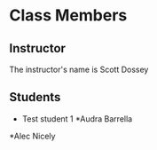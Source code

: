 # Class Members

## Instructor

The instructor's name is Scott Dossey

## Students

* Test student 1
*Audra Barrella

*Alec Nicely
